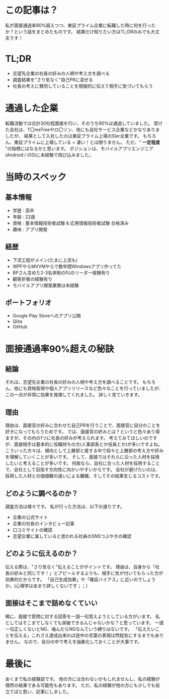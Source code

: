 <!--
title:   高卒未経験エンジニアが面接通過率90%Overで東証プライム企業に入社した話
tags:    アプリ開発,エンジニア,ポエム,転職,面接
id:      3aec34f273e32bd7f8f7
private: false
-->
# この記事は？
私が面接通過率90%超えつつ、東証プライム企業に転職した時に何を行ったか？という話をまとめたものです。
結果だけ知りたい方はTL;DRのみでも大丈夫です！

# TL;DR
* 志望先企業の社長の好みの人柄や考え方を調べる
* 調査結果を"さり気なく"自己PRに混ぜる
* 社長の考えに賛同していることを間接的に伝えて相手に気づいてもらう

# 通過した企業
転職活動では合計30社程面接を行い、そのうち90%は通過していました。
受けた会社は、T〇meTreeやロ〇ソン、他にも自社サービス企業などかなりありましたが、
結果として入社したのは東証プライム上場のSIer企業です。
もちろん、東証プライムに上場している = 凄い！とは限りません。
ただ、" __一定程度__ "の指標にはなるかと思います。
ポジションは、モバイルアプリエンジニア(Android / iOS)に未経験で飛び込みました。

# 当時のスペック
## 基本情報
* 学歴 : 高卒
* 年齢 : 22歳
* 資格 : 基本情報技術者試験 & 応用情報技術者試験 合格済み
* 趣味 : アプリ開発

## 経歴
* 下流工程がメイン(たまに上流も)
* WPFやらMVVMやらで数年間Windowsアプリ作ってた
* BPさん含めた2-3名体制のPJのリーダー経験有り
* 顧客折衝の経験有り
* モバイルアプリ開発業務は未経験

## ポートフォリオ
* Google Play Storeへのアプリ公開
* Qiita
* GitHub

# 面接通過率90%超えの秘訣

## 結論
それは、志望先企業の社長の好みの人柄や考え方を調べることです。
もちろん、他にも資格取得や個人アプリリリースなど色々なことを行っていましたが、この一点が非常に効果を発揮してくれました。
詳しく見ていきます。

## 理由
理由は、面接官の好みに合わせた自己PRを行うことで、面接官に自分のことを好きになってもらうためです。
では、面接官の好みとは？というと色々あり得ますが、その内の1つに社長の好みが考えられます。
考えてみてほしいのですが、面接相手は基本的に役職持ちの方(人事部長とか役員とか)が多いですよね。
こういった方々は、傾向として上層部と接する中で段々と上層部の考え方や好みを理解していくことが多いです。
そして、面接ではそれらに沿った人材を採用したいと考えることが多いです。
何故なら、自社に合った人材を採用することで、会社として目指す方向性に向かいやすいからです。
会社が避けたいのは、採用した人材との価値観の違いによる離職、そしてその結果生じるコストです。

## どのように調べるのか？
調査方法は様々です。
私が行った方法は、以下の通りです。
* 企業の公式サイト
* 企業の社長のインタビュー記事
* 口コミサイトの確認
* 志望企業に属していると思われる社員のSNSつぶやきの確認

## どのように伝えるのか？
伝える際は、"さり気なく"伝えることがポイントです。
理由は、自身から「社長の好みと同じです！」とアピールするよりも、相手に気が付いてもらった方が効果的だからです。
「自己生成効果」や「確証バイアス」に近いのでしょうか。(心理学はあまり詳しくないです；；)

## 面接はそこまで詰めなくていい
稀に、面接で質問に対する回答を一語一句覚えようとしている方がいます。
私としてはそこまでしなくても突破できるんじゃないかな？と思っています。
一語一句正しくないとNG、噛んだらNGなんていう縛りはないです。
「伝えたいことを伝える」これさえ達成出来れば途中の言葉の表現は然程気にするまでもありません。
なので、自分の中で考えを抽象化しておくことが大事です。

# 最後に
あくまで私の経験談です。
他の方には合わないかもしれませんし、私の経験が偶然の結果である可能性もあります。
ただ、私の経験が他の方にも少しでも役立てばと思い、記事にしました。